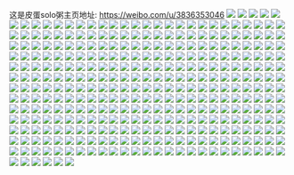 这是皮蛋solo粥主页地址: https://weibo.com/u/3836353046 
![](https://wx4.sinaimg.cn/mw2000/e4aa1a16ly1h8psfkk5e0j22c0340npd.jpg) 
![](https://wx4.sinaimg.cn/mw2000/e4aa1a16ly1h8psfp4yexj22c0340u0x.jpg) 
![](https://wx4.sinaimg.cn/mw2000/e4aa1a16ly1h8psfsby8dj22c0340hdt.jpg) 
![](https://wx4.sinaimg.cn/mw2000/e4aa1a16ly1h8psfuoqodj22c0340qv6.jpg) 
![](https://wx4.sinaimg.cn/mw2000/e4aa1a16ly1h8psfyczegj22c03401kz.jpg) 
![](https://wx4.sinaimg.cn/mw2000/e4aa1a16ly1h8psg160r9j21oq2j3u0x.jpg) 
![](https://wx4.sinaimg.cn/mw2000/e4aa1a16ly1h8psfhgc27j22c0340u0y.jpg) 
![](https://wx4.sinaimg.cn/mw2000/e4aa1a16ly1h8psg2wj3uj22c0340hdu.jpg) 
![](https://wx4.sinaimg.cn/mw2000/e4aa1a16ly1h8psg48c29j23402c0b2a.jpg) 
![](https://wx4.sinaimg.cn/mw2000/e4aa1a16ly1h84v0gu3xtj22c03401ky.jpg) 
![](https://wx4.sinaimg.cn/mw2000/e4aa1a16ly1h84v0i0ox1j21rq1bsqpm.jpg) 
![](https://wx4.sinaimg.cn/mw2000/e4aa1a16ly1h84v0lajaij23402c0kjm.jpg) 
![](https://wx4.sinaimg.cn/mw2000/e4aa1a16ly1h84v0qerk2j22c03407wj.jpg) 
![](https://wx4.sinaimg.cn/mw2000/e4aa1a16ly1h84v0ti0k0j21sc2dsb2a.jpg) 
![](https://wx4.sinaimg.cn/mw2000/e4aa1a16ly1h84v0f6puqj22c03407wi.jpg) 
![](https://wx4.sinaimg.cn/mw2000/e4aa1a16ly1h84v0xc62cj21sc2dsqv6.jpg) 
![](https://wx4.sinaimg.cn/mw2000/e4aa1a16ly1h84v0z7odwj22c03401ky.jpg) 
![](https://wx4.sinaimg.cn/mw2000/e4aa1a16ly1h84v1324nwj21sc2dsnpe.jpg) 
![](https://wx4.sinaimg.cn/mw2000/e4aa1a16ly1h84v1527cdj22c03401ky.jpg) 
![](https://wx4.sinaimg.cn/mw2000/e4aa1a16ly1h84v18p4cij22c03407wi.jpg) 
![](https://wx4.sinaimg.cn/mw2000/e4aa1a16ly1h84v1cmskoj22c03404qr.jpg) 
![](https://wx4.sinaimg.cn/mw2000/e4aa1a16ly1h84v1h8bb0j23402c0e82.jpg) 
![](https://wx4.sinaimg.cn/mw2000/e4aa1a16ly1h7k7gy3ysqj23402c0qv5.jpg) 
![](https://wx4.sinaimg.cn/mw2000/e4aa1a16ly1h7k7gvieycj23402c0hdu.jpg) 
![](https://wx4.sinaimg.cn/mw2000/e4aa1a16ly1h7k7gwtkmvj23402c0npd.jpg) 
![](https://wx4.sinaimg.cn/mw2000/e4aa1a16ly1h7k7h1hmtdj23402c0e84.jpg) 
![](https://wx4.sinaimg.cn/mw2000/e4aa1a16ly1h7k7hsp5soj22c0340npd.jpg) 
![](https://wx4.sinaimg.cn/mw2000/e4aa1a16ly1h7k7h4bfbtj22c0340x6p.jpg) 
![](https://wx4.sinaimg.cn/mw2000/e4aa1a16ly1h7k7haryv3j22c03401l0.jpg) 
![](https://wx4.sinaimg.cn/mw2000/e4aa1a16ly1h7k7h6c8x9j22741tr1kk.jpg) 
![](https://wx4.sinaimg.cn/mw2000/e4aa1a16ly1h6vvrxkot9j20u0140gse.jpg) 
![](https://wx4.sinaimg.cn/mw2000/e4aa1a16ly1h6vvrz0wswj20u0140wpf.jpg) 
![](https://wx4.sinaimg.cn/mw2000/e4aa1a16ly1h6vvrycq6wj20u0140aly.jpg) 
![](https://wx4.sinaimg.cn/mw2000/e4aa1a16ly1h6vvs098xnj20u0140k1z.jpg) 
![](https://wx4.sinaimg.cn/mw2000/e4aa1a16ly1h6vvrznjonj20u0140wo8.jpg) 
![](https://wx4.sinaimg.cn/mw2000/e4aa1a16ly1h6vvs2lkocj20u0140ah7.jpg) 
![](https://wx4.sinaimg.cn/mw2000/e4aa1a16ly1h6vvs1pm4uj20u0140k19.jpg) 
![](https://wx4.sinaimg.cn/mw2000/e4aa1a16ly1h6vvs357s8j20u0140wk0.jpg) 
![](https://wx4.sinaimg.cn/mw2000/e4aa1a16ly1h6vvs3vgpwj20u0140453.jpg) 
![](https://wx4.sinaimg.cn/mw2000/e4aa1a16ly1h6qmwk8uisj22c03401ky.jpg) 
![](https://wx4.sinaimg.cn/mw2000/e4aa1a16ly1h6qmwnku05j22c0340x6p.jpg) 
![](https://wx4.sinaimg.cn/mw2000/e4aa1a16ly1h6qmwpu56wj22c0340hdt.jpg) 
![](https://wx4.sinaimg.cn/mw2000/e4aa1a16ly1h6qmwharnnj22c02c0x6p.jpg) 
![](https://wx4.sinaimg.cn/mw2000/e4aa1a16ly1h6qmwtpwi5j22c0340npd.jpg) 
![](https://wx4.sinaimg.cn/mw2000/e4aa1a16ly1h6qmwwj4vfj22c0340u0x.jpg) 
![](https://wx4.sinaimg.cn/mw2000/e4aa1a16ly1h6qmx3qoidj22c0340hdt.jpg) 
![](https://wx4.sinaimg.cn/mw2000/e4aa1a16ly1h6qmx0vl1hj23402c0u0x.jpg) 
![](https://wx4.sinaimg.cn/mw2000/e4aa1a16ly1h6qmx72d8gj23402c0npd.jpg) 
![](https://wx4.sinaimg.cn/mw2000/e4aa1a16ly1h5906tjesbj22c03404qq.jpg) 
![](https://wx4.sinaimg.cn/mw2000/e4aa1a16ly1h5906rbtcij22c0340kjl.jpg) 
![](https://wx4.sinaimg.cn/mw2000/e4aa1a16ly1h5906uyyj1j22c03407wi.jpg) 
![](https://wx4.sinaimg.cn/mw2000/e4aa1a16ly1h5906zybqlj22c0340u0x.jpg) 
![](https://wx4.sinaimg.cn/mw2000/e4aa1a16ly1h5906ys4apj22c0340qv5.jpg) 
![](https://wx4.sinaimg.cn/mw2000/e4aa1a16ly1h5906ws5f6j22c0340u0x.jpg) 
![](https://wx4.sinaimg.cn/mw2000/e4aa1a16ly1h5906q40n2j22c03401ky.jpg) 
![](https://wx4.sinaimg.cn/mw2000/e4aa1a16ly1h5906s3i52j22c0340qv5.jpg) 
![](https://wx4.sinaimg.cn/mw2000/e4aa1a16ly1h59087i2dhj22c03401ky.jpg) 
![](https://wx4.sinaimg.cn/mw2000/e4aa1a16ly1h48onjrtezj20u0140qb4.jpg) 
![](https://wx4.sinaimg.cn/mw2000/e4aa1a16ly1h48onjegcbj20u01400x3.jpg) 
![](https://wx4.sinaimg.cn/mw2000/e4aa1a16ly1h48onixli7j20u0140wn0.jpg) 
![](https://wx4.sinaimg.cn/mw2000/e4aa1a16ly1h48onk4ir1j20u0140q8f.jpg) 
![](https://wx4.sinaimg.cn/mw2000/e4aa1a16ly1h48onkk6p2j20u0140qc3.jpg) 
![](https://wx4.sinaimg.cn/mw2000/e4aa1a16ly1h48onl19knj20u0140n2c.jpg) 
![](https://wx4.sinaimg.cn/mw2000/e4aa1a16ly1h3u6l4qpecj21o0280npd.jpg) 
![](https://wx4.sinaimg.cn/mw2000/e4aa1a16ly1h3u6l5l7tfj22c02c0kjl.jpg) 
![](https://wx4.sinaimg.cn/mw2000/e4aa1a16ly1h3u6l34ae8j21o0280e81.jpg) 
![](https://wx4.sinaimg.cn/mw2000/e4aa1a16ly1h3u6l93nx9j22c0340e82.jpg) 
![](https://wx4.sinaimg.cn/mw2000/e4aa1a16ly1h3u6l7j27mj22c0340hdv.jpg) 
![](https://wx4.sinaimg.cn/mw2000/e4aa1a16ly1h3u6ladjf8j22c0340hdu.jpg) 
![](https://wx4.sinaimg.cn/mw2000/e4aa1a16ly1h3u6ldbcchj22c02c0qv5.jpg) 
![](https://wx4.sinaimg.cn/mw2000/e4aa1a16ly1h3u6lc3ukfj22c0340e84.jpg) 
![](https://wx4.sinaimg.cn/mw2000/e4aa1a16ly1h3u6lw7xo8j23402c01ky.jpg) 
![](https://wx4.sinaimg.cn/mw2000/e4aa1a16ly1h1wqgga2xxj21kw2dchdu.jpg) 
![](https://wx4.sinaimg.cn/mw2000/e4aa1a16ly1h1wqi27rtej21kw2dcu0y.jpg) 
![](https://wx4.sinaimg.cn/mw2000/e4aa1a16ly1h1wqjlv5drj21kw2dcu0y.jpg) 
![](https://wx4.sinaimg.cn/mw2000/e4aa1a16ly1h1wqkrt9vgj22c03401l2.jpg) 
![](https://wx4.sinaimg.cn/mw2000/e4aa1a16ly1h1wqmwus5mj21kw2dcnpe.jpg) 
![](https://wx4.sinaimg.cn/mw2000/e4aa1a16ly1h1wqlit84jj22c0340nph.jpg) 
![](https://wx4.sinaimg.cn/mw2000/e4aa1a16ly1h1wqo6dohjj21f024inpe.jpg) 
![](https://wx4.sinaimg.cn/mw2000/e4aa1a16ly1h1wqh3c9bpj21kw2dcx6q.jpg) 
![](https://wx4.sinaimg.cn/mw2000/e4aa1a16ly1h1wqpa8ys9j21kf2cnqv6.jpg) 
![](https://wx4.sinaimg.cn/mw2000/e4aa1a16ly1h1bwl4943rj22ds1sghdt.jpg) 
![](https://wx4.sinaimg.cn/mw2000/e4aa1a16ly1h1bwl6l7njj22c0340x6p.jpg) 
![](https://wx4.sinaimg.cn/mw2000/e4aa1a16ly1h1bwl7uxq9j22dr1ni4qp.jpg) 
![](https://wx4.sinaimg.cn/mw2000/e4aa1a16ly1h1bwlaa9s1j22c02c0qv5.jpg) 
![](https://wx4.sinaimg.cn/mw2000/e4aa1a16ly1h1bwli54zaj22c0340npd.jpg) 
![](https://wx4.sinaimg.cn/mw2000/e4aa1a16ly1h1bwldbzfsj22c02c04qq.jpg) 
![](https://wx4.sinaimg.cn/mw2000/e4aa1a16ly1h1bwlkzw5pj22c03401ky.jpg) 
![](https://wx4.sinaimg.cn/mw2000/e4aa1a16ly1h1bwlfv0vsj22c0340npd.jpg) 
![](https://wx4.sinaimg.cn/mw2000/e4aa1a16ly1h1bwlyhv4zj22c0340qv5.jpg) 
![](https://wx4.sinaimg.cn/mw2000/e4aa1a16ly1h0z6lmwpa1j22c0340qv5.jpg) 
![](https://wx4.sinaimg.cn/mw2000/e4aa1a16ly1h0z6lw5ktwj22c03404qr.jpg) 
![](https://wx4.sinaimg.cn/mw2000/e4aa1a16ly1h0z6m0jahij22c03404qq.jpg) 
![](https://wx4.sinaimg.cn/mw2000/e4aa1a16ly1h0z6m4zytxj22c03407wi.jpg) 
![](https://wx4.sinaimg.cn/mw2000/e4aa1a16ly1h0z6mb62wgj22c03401ky.jpg) 
![](https://wx4.sinaimg.cn/mw2000/e4aa1a16ly1gx38w18kz4j22bz2t97wl.jpg) 
![](https://wx4.sinaimg.cn/mw2000/e4aa1a16ly1gx38wsgu0kj22c02c0x6p.jpg) 
![](https://wx4.sinaimg.cn/mw2000/e4aa1a16ly1gx38x4vvswj22c0340u11.jpg) 
![](https://wx4.sinaimg.cn/mw2000/e4aa1a16ly1gx38xas0ijj22c03404qs.jpg) 
![](https://wx4.sinaimg.cn/mw2000/e4aa1a16ly1gx38xftwimj22c0340qv8.jpg) 
![](https://wx4.sinaimg.cn/mw2000/e4aa1a16ly1gx38u4vodrj229y30g7wk.jpg) 
![](https://wx4.sinaimg.cn/mw2000/004bCWG2ly1gvqi0v8v4yj62c02c04qs02.jpg) 
![](https://wx4.sinaimg.cn/mw2000/004bCWG2ly1gvqi1njjgmj62c02c0qv702.jpg) 
![](https://wx4.sinaimg.cn/mw2000/004bCWG2ly1gvqhzsxfmyj62c02c0qv802.jpg) 
![](https://wx4.sinaimg.cn/mw2000/004bCWG2ly1gvqi1wrinej62c0340hdw02.jpg) 
![](https://wx4.sinaimg.cn/mw2000/004bCWG2ly1gvqhz6lr49j62c02c04qs02.jpg) 
![](https://wx4.sinaimg.cn/mw2000/004bCWG2ly1gvqi1qkvixj62c02c0x6p02.jpg) 
![](https://wx4.sinaimg.cn/mw2000/004bCWG2ly1guo0o8o2t9j62c02c0kjl02.jpg) 
![](https://wx4.sinaimg.cn/mw2000/004bCWG2ly1guo0o4dyr0j62c02c01ky02.jpg) 
![](https://wx4.sinaimg.cn/mw2000/004bCWG2ly1guo0ofrlz5j62c02c01ky02.jpg) 
![](https://wx4.sinaimg.cn/mw2000/004bCWG2ly1guo0omhow5j62c0340npe02.jpg) 
![](https://wx4.sinaimg.cn/mw2000/e4aa1a16ly1gtlag65e7cj22c03401kz.jpg) 
![](https://wx4.sinaimg.cn/mw2000/004bCWG2ly1gtlagmbv9rj62c02tab2d02.jpg) 
![](https://wx4.sinaimg.cn/mw2000/004bCWG2ly1gtlagyxzkuj62c0340e8402.jpg) 
![](https://wx4.sinaimg.cn/mw2000/004bCWG2ly1gtlahbhnowj62c0340u1002.jpg) 
![](https://wx4.sinaimg.cn/mw2000/004bCWG2ly1gtlahpz5p2j62c03401l002.jpg) 
![](https://wx4.sinaimg.cn/mw2000/004bCWG2ly1gtlag0yrf3j62c03407wl02.jpg) 
![](https://wx4.sinaimg.cn/mw2000/e4aa1a16ly1gtby4m4oo8j22c03401l3.jpg) 
![](https://wx4.sinaimg.cn/mw2000/e4aa1a16ly1gtby5jf1xij22c02c07wj.jpg) 
![](https://wx4.sinaimg.cn/mw2000/e4aa1a16ly1gt771zd4taj22c02c0hdt.jpg) 
![](https://wx4.sinaimg.cn/mw2000/e4aa1a16ly1gt7721t9ntj21o02804qp.jpg) 
![](https://wx4.sinaimg.cn/mw2000/e4aa1a16ly1gt7723v6oaj22c02c0kjl.jpg) 
![](https://wx4.sinaimg.cn/mw2000/e4aa1a16ly1gt772p4fnbj22c0340e83.jpg) 
![](https://wx4.sinaimg.cn/mw2000/e4aa1a16ly1gt773ljy9rj22c0340hdw.jpg) 
![](https://wx4.sinaimg.cn/mw2000/e4aa1a16ly1gt771va00qj22c02c0kjl.jpg) 
![](https://wx4.sinaimg.cn/mw2000/e4aa1a16ly1gshec8u3dpj22c0340b2l.jpg) 
![](https://wx4.sinaimg.cn/mw2000/e4aa1a16ly1gq6r297rntj21sg1sgdrp.jpg) 
![](https://wx4.sinaimg.cn/mw2000/e4aa1a16ly1gq6r2cjelgj22c02c0e18.jpg) 
![](https://wx4.sinaimg.cn/mw2000/e4aa1a16ly1gq6r2su3tzj22c02c0ajf.jpg) 
![](https://wx4.sinaimg.cn/mw2000/e4aa1a16ly1gq6r2apwjbj22c02c0tt1.jpg) 
![](https://wx4.sinaimg.cn/mw2000/e4aa1a16ly1gq6r27kwmqj22c02c0twb.jpg) 
![](https://wx4.sinaimg.cn/mw2000/e4aa1a16ly1gq6r2ek80dj22c02c0nos.jpg) 
![](https://wx4.sinaimg.cn/mw2000/e4aa1a16ly1gq6r2hkhgzj22c0340qv5.jpg) 
![](https://wx4.sinaimg.cn/mw2000/e4aa1a16ly1gq6r2la8sqj22c0340hdt.jpg) 
![](https://wx4.sinaimg.cn/mw2000/e4aa1a16ly1gq6r2qxr6mj22c0340e82.jpg) 
![](https://wx4.sinaimg.cn/mw2000/e4aa1a16ly1gne7i79rcsj22c01kk7s6.jpg) 
![](https://wx4.sinaimg.cn/mw2000/e4aa1a16ly1gne7hy0x82j22c03407wj.jpg) 
![](https://wx4.sinaimg.cn/mw2000/e4aa1a16ly1gne7i9n5lhj22c0340x6p.jpg) 
![](https://wx4.sinaimg.cn/mw2000/e4aa1a16ly1gne7ih50uej22c02c04mx.jpg) 
![](https://wx4.sinaimg.cn/mw2000/e4aa1a16ly1gne7id6kvcj22ds1sge2b.jpg) 
![](https://wx4.sinaimg.cn/mw2000/e4aa1a16ly1gne7jxk6fkj22c02c0keq.jpg) 
![](https://wx4.sinaimg.cn/mw2000/e4aa1a16ly1gne7k12aosj23322bb7wk.jpg) 
![](https://wx4.sinaimg.cn/mw2000/e4aa1a16ly1gne7ibi85pj22c02c0kia.jpg) 
![](https://wx4.sinaimg.cn/mw2000/e4aa1a16ly1gne7i1s620j23402c0kjl.jpg) 
![](https://wx4.sinaimg.cn/mw2000/e4aa1a16ly1gkpz91lcd7j22c03401kx.jpg) 
![](https://wx4.sinaimg.cn/mw2000/e4aa1a16ly1gkpz92yxooj22c0340x6p.jpg) 
![](https://wx4.sinaimg.cn/mw2000/e4aa1a16ly1gkpz90jto8j22c02c0wq7.jpg) 
![](https://wx4.sinaimg.cn/mw2000/e4aa1a16ly1gkpz8y8u0dj22c0340npd.jpg) 
![](https://wx4.sinaimg.cn/mw2000/e4aa1a16ly1gkpz8zqgzej22bb333kjl.jpg) 
![](https://wx4.sinaimg.cn/mw2000/e4aa1a16ly1gkpz9680kwj22c0340qv5.jpg) 
![](https://wx4.sinaimg.cn/mw2000/e4aa1a16ly1gkpz98qrhkj22c0340npd.jpg) 
![](https://wx4.sinaimg.cn/mw2000/e4aa1a16ly1gkpz9byx0ej22c0340hdt.jpg) 
![](https://wx4.sinaimg.cn/mw2000/e4aa1a16ly1gkpz9ajw7ij22c0340kjm.jpg) 
![](https://wx4.sinaimg.cn/mw2000/e4aa1a16ly1ghcfgt0tquj22c02c0npe.jpg) 
![](https://wx4.sinaimg.cn/mw2000/e4aa1a16ly1ggjj65vyiwj22c02c01kx.jpg) 
![](https://wx4.sinaimg.cn/mw2000/e4aa1a16ly1ggjj67osudj22c0340kgz.jpg) 
![](https://wx4.sinaimg.cn/mw2000/e4aa1a16ly1ggjj6ac2wmj23402c0u0x.jpg) 
![](https://wx4.sinaimg.cn/mw2000/e4aa1a16ly1ggjj6bdvuoj22c02c0wzx.jpg) 
![](https://wx4.sinaimg.cn/mw2000/e4aa1a16ly1ggjj64knn8j23402c0b2a.jpg) 
![](https://wx4.sinaimg.cn/mw2000/e4aa1a16ly1ggjj6cs3zpj22c0340x6p.jpg) 
![](https://wx4.sinaimg.cn/mw2000/e4aa1a16ly1gf52ixwr06j22c0340e82.jpg) 
![](https://wx4.sinaimg.cn/mw2000/e4aa1a16ly1gf52izmcbuj23402c0npd.jpg) 
![](https://wx4.sinaimg.cn/mw2000/e4aa1a16ly1gf52j1b2vqj22c02c07wh.jpg) 
![](https://wx4.sinaimg.cn/mw2000/e4aa1a16ly1gf52iuz2z6j23402c0u0x.jpg) 
![](https://wx4.sinaimg.cn/mw2000/e4aa1a16ly1gf52j402fgj22c03401ky.jpg) 
![](https://wx4.sinaimg.cn/mw2000/e4aa1a16ly1gf52j5zoqhj22c02c0e81.jpg) 
![](https://wx4.sinaimg.cn/mw2000/e4aa1a16ly1get81opvstj23402c0hdu.jpg) 
![](https://wx4.sinaimg.cn/mw2000/e4aa1a16ly1get81seep3j23402c0npe.jpg) 
![](https://wx4.sinaimg.cn/mw2000/e4aa1a16ly1get81kixogj22c02c0e81.jpg) 
![](https://wx4.sinaimg.cn/mw2000/e4aa1a16ly1get81yfrv1j23402c0qv5.jpg) 
![](https://wx4.sinaimg.cn/mw2000/e4aa1a16ly1get820nlacj22c0340e81.jpg) 
![](https://wx4.sinaimg.cn/mw2000/e4aa1a16ly1get81vg582j23402c0qv5.jpg) 
![](https://wx4.sinaimg.cn/mw2000/e4aa1a16ly1ged9g2wkvdj22c03407wj.jpg) 
![](https://wx4.sinaimg.cn/mw2000/e4aa1a16ly1ged9g1ewuqj22c03407wk.jpg) 
![](https://wx4.sinaimg.cn/mw2000/e4aa1a16ly1ged9mq00zzj22c03407wm.jpg) 
![](https://wx4.sinaimg.cn/mw2000/e4aa1a16ly1ged9fveh1lj22c03404qt.jpg) 
![](https://wx4.sinaimg.cn/mw2000/e4aa1a16ly1ged9fyg1e0j22c0340hdv.jpg) 
![](https://wx4.sinaimg.cn/mw2000/e4aa1a16ly1ged9fx5qzcj22c0340qv7.jpg) 
![](https://wx4.sinaimg.cn/mw2000/e4aa1a16ly1ged9ftrk7rj22c03401l0.jpg) 
![](https://wx4.sinaimg.cn/mw2000/e4aa1a16ly1ged9fnk1cpj22c0340e85.jpg) 
![](https://wx4.sinaimg.cn/mw2000/e4aa1a16ly1ged9fpiep8j22c0340nph.jpg) 
![](https://wx4.sinaimg.cn/mw2000/e4aa1a16ly1ged9g4fdbrj22c03404qs.jpg) 
![](https://wx4.sinaimg.cn/mw2000/e4aa1a16ly1ged9frybvnj22c03407wk.jpg) 
![](https://wx4.sinaimg.cn/mw2000/e4aa1a16ly1gdr3m0vekmj22c03404qq.jpg) 
![](https://wx4.sinaimg.cn/mw2000/e4aa1a16ly1gdr3m329mxj22c03404qq.jpg) 
![](https://wx4.sinaimg.cn/mw2000/e4aa1a16ly1gdr3m20fvmj22c03407wi.jpg) 
![](https://wx4.sinaimg.cn/mw2000/e4aa1a16ly1gdr3s8k3frj21o0280e82.jpg) 
![](https://wx4.sinaimg.cn/mw2000/e4aa1a16ly1gdr3p3343vj21o02801ky.jpg) 
![](https://wx4.sinaimg.cn/mw2000/e4aa1a16ly1gdr3lzgsihj21o0280kjm.jpg) 
![](https://wx4.sinaimg.cn/mw2000/e4aa1a16ly1gdk7i2io8xj22c0340qv5.jpg) 
![](https://wx4.sinaimg.cn/mw2000/e4aa1a16ly1gdk7i5f7cdj22c0340x6p.jpg) 
![](https://wx4.sinaimg.cn/mw2000/e4aa1a16ly1gdk7i3b45wj22c0340qv5.jpg) 
![](https://wx4.sinaimg.cn/mw2000/e4aa1a16ly1gdk7i4ing7j22c0340npe.jpg) 
![](https://wx4.sinaimg.cn/mw2000/e4aa1a16ly1gb39cewncdj22c02c0b2a.jpg) 
![](https://wx4.sinaimg.cn/mw2000/e4aa1a16ly1gb39cla6gzj23402c04qq.jpg) 
![](https://wx4.sinaimg.cn/mw2000/e4aa1a16ly1gb39cm4i05j23402c07wi.jpg) 
![](https://wx4.sinaimg.cn/mw2000/e4aa1a16ly1gb39cieuarj22c02c0b0i.jpg) 
![](https://wx4.sinaimg.cn/mw2000/e4aa1a16ly1gb39cgsxm1j22c02c01kx.jpg) 
![](https://wx4.sinaimg.cn/mw2000/e4aa1a16ly1gb39cjwlmhj22c02c0b29.jpg) 
![](https://wx4.sinaimg.cn/mw2000/e4aa1a16ly1gb39cn3lzdj22c02c0wx3.jpg) 
![](https://wx4.sinaimg.cn/mw2000/e4aa1a16ly1gb39cof4s6j23402c0kjn.jpg) 
![](https://wx4.sinaimg.cn/mw2000/e4aa1a16ly1gb39cpjkg8j22c02c04qp.jpg) 
![](https://wx4.sinaimg.cn/mw2000/e4aa1a16ly1gazxyfsb86j23402c07wi.jpg) 
![](https://wx4.sinaimg.cn/mw2000/e4aa1a16ly1gazxy6p2m2j23402c01ky.jpg) 
![](https://wx4.sinaimg.cn/mw2000/e4aa1a16ly1gazxy7mo9vj22c02c0npd.jpg) 
![](https://wx4.sinaimg.cn/mw2000/e4aa1a16ly1gazxy9fy8hj22c11znnpd.jpg) 
![](https://wx4.sinaimg.cn/mw2000/e4aa1a16ly1gazxyay8yej22c02c04qp.jpg) 
![](https://wx4.sinaimg.cn/mw2000/e4aa1a16ly1gazxyck44uj22c02c0hdt.jpg) 
![](https://wx4.sinaimg.cn/mw2000/e4aa1a16ly1gazxyea0r2j23402c0npe.jpg) 
![](https://wx4.sinaimg.cn/mw2000/e4aa1a16ly1gazxygzukkj23402c0npe.jpg) 
![](https://wx4.sinaimg.cn/mw2000/e4aa1a16ly1gazxy4zp30j22c02c01h1.jpg) 
![](https://wx4.sinaimg.cn/mw2000/e4aa1a16ly1gag0m9akagj22c02c0qv5.jpg) 
![](https://wx4.sinaimg.cn/mw2000/e4aa1a16ly1gag0mbcq8bj22c02c0kjl.jpg) 
![](https://wx4.sinaimg.cn/mw2000/e4aa1a16ly1gag0m839hij22c02c0u0x.jpg) 
![](https://wx4.sinaimg.cn/mw2000/e4aa1a16ly1gag0k2o7haj23402c01ky.jpg) 
![](https://wx4.sinaimg.cn/mw2000/e4aa1a16ly1gag0jyag9dj23402c07wi.jpg) 
![](https://wx4.sinaimg.cn/mw2000/e4aa1a16ly1gag0kc4rkqj22c02c0npd.jpg) 
![](https://wx4.sinaimg.cn/mw2000/e4aa1a16ly1gag0lca8htj22c02c01ky.jpg) 
![](https://wx4.sinaimg.cn/mw2000/e4aa1a16ly1gag0kmo6wij23402c0x6p.jpg) 
![](https://wx4.sinaimg.cn/mw2000/e4aa1a16ly1gag0la3urhj23402c01ky.jpg) 
![](https://wx4.sinaimg.cn/mw2000/e4aa1a16ly1gag0l5k5pjj22c02c0u0x.jpg) 
![](https://wx4.sinaimg.cn/mw2000/e4aa1a16ly1gag0l7tlpxj22c02c01ky.jpg) 
![](https://wx4.sinaimg.cn/mw2000/e4aa1a16ly1g68maig30vj23402c0hdt.jpg) 
![](https://wx4.sinaimg.cn/mw2000/e4aa1a16ly1g68marlcgej23402c01ky.jpg) 
![](https://wx4.sinaimg.cn/mw2000/e4aa1a16ly1g68mavjjchj23402c0kjl.jpg) 
![](https://wx4.sinaimg.cn/mw2000/e4aa1a16ly1g68mazkytyj23402c0u0x.jpg) 
![](https://wx4.sinaimg.cn/mw2000/e4aa1a16ly1g68magv8exj22c02c01ky.jpg) 
![](https://wx4.sinaimg.cn/mw2000/e4aa1a16ly1g68ma88pdxj23402c0b29.jpg) 
![](https://wx4.sinaimg.cn/mw2000/e4aa1a16ly1g68mb4befij22c02c0npd.jpg) 
![](https://wx4.sinaimg.cn/mw2000/e4aa1a16ly1g68mae9z6yj227u1o0u0x.jpg) 
![](https://wx4.sinaimg.cn/mw2000/e4aa1a16ly1g68mb21wf6j23402c0e81.jpg) 
![](https://wx4.sinaimg.cn/mw2000/e4aa1a16ly1g4ftdgv6yij20u00u0wm4.jpg) 
![](https://wx4.sinaimg.cn/mw2000/e4aa1a16ly1g4ftdf3h19j20u00u0tfa.jpg) 
![](https://wx4.sinaimg.cn/mw2000/e4aa1a16ly1g4ftdhs0zwj21400u0jub.jpg) 
![](https://wx4.sinaimg.cn/mw2000/e4aa1a16ly1g4ftdcllavj20u00u0dk0.jpg) 
![](https://wx4.sinaimg.cn/mw2000/e4aa1a16ly1g4ftfvcnv6j20u00u0n52.jpg) 
![](https://wx4.sinaimg.cn/mw2000/e4aa1a16ly1g4ftdl0uurj20u00u00yo.jpg) 
![](https://wx4.sinaimg.cn/mw2000/e4aa1a16ly1g4ftdoyd0xj20u00u0n15.jpg) 
![](https://wx4.sinaimg.cn/mw2000/e4aa1a16ly1g4ftdjuha7j20u00u0woa.jpg) 
![](https://wx4.sinaimg.cn/mw2000/e4aa1a16ly1g4ftdobuehj20u00u0wot.jpg) 
![](https://wx4.sinaimg.cn/mw2000/e4aa1a16ly1g4922rmx4kj23402c01ky.jpg) 
![](https://wx4.sinaimg.cn/mw2000/e4aa1a16ly1g4922skz7xj23402c01ky.jpg) 
![](https://wx4.sinaimg.cn/mw2000/e4aa1a16ly1g4922qphypj22c02c0qv6.jpg) 
![](https://wx4.sinaimg.cn/mw2000/e4aa1a16ly1g4922tqxusj23402c04qr.jpg) 
![](https://wx4.sinaimg.cn/mw2000/e4aa1a16ly1g4922utc1kj22c02c04qq.jpg) 
![](https://wx4.sinaimg.cn/mw2000/e4aa1a16ly1g4922wx9q8j23402c0qv6.jpg) 
![](https://wx4.sinaimg.cn/mw2000/e4aa1a16ly1g4922yt6vej22c02c07wi.jpg) 
![](https://wx4.sinaimg.cn/mw2000/e4aa1a16ly1g49230ezurj22c02c04qq.jpg) 
![](https://wx4.sinaimg.cn/mw2000/e4aa1a16ly1g49234cr8xj22c02c0x6q.jpg) 
![](https://wx4.sinaimg.cn/mw2000/e4aa1a16gy1g480dq0xqhj22c02c01kx.jpg) 
![](https://wx4.sinaimg.cn/mw2000/e4aa1a16gy1g480dsm6a7j22c02c04qp.jpg) 
![](https://wx4.sinaimg.cn/mw2000/e4aa1a16gy1g480dvaiawj22c02c07wh.jpg) 
![](https://wx4.sinaimg.cn/mw2000/e4aa1a16gy1g480dktq5nj22c02c0x6p.jpg) 
![](https://wx4.sinaimg.cn/mw2000/e4aa1a16gy1g480dhupeyj22c02c01ky.jpg) 
![](https://wx4.sinaimg.cn/mw2000/e4aa1a16gy1g480dnuqtej22c02c0x6p.jpg) 
![](https://wx4.sinaimg.cn/mw2000/e4aa1a16gy1g480e2qurxj22c02c0x6p.jpg) 
![](https://wx4.sinaimg.cn/mw2000/e4aa1a16gy1g480dz537sj23402c0e81.jpg) 
![](https://wx4.sinaimg.cn/mw2000/e4aa1a16gy1g480e5izkxj22c02c0qv5.jpg) 
![](https://wx4.sinaimg.cn/mw2000/e4aa1a16ly1g47bgugqnqj22c02c0qv5.jpg) 
![](https://wx4.sinaimg.cn/mw2000/e4aa1a16ly1g47bgaseu9j23402c0qv5.jpg) 
![](https://wx4.sinaimg.cn/mw2000/e4aa1a16ly1g47bh45ra6j23402c0u0x.jpg) 
![](https://wx4.sinaimg.cn/mw2000/e4aa1a16ly1g47bhafuywj22c02c07wh.jpg) 
![](https://wx4.sinaimg.cn/mw2000/e4aa1a16ly1g47bgkdl42j22c02auu0x.jpg) 
![](https://wx4.sinaimg.cn/mw2000/e4aa1a16ly1g47bhk4wybj22c02c0qv5.jpg) 
![](https://wx4.sinaimg.cn/mw2000/e4aa1a16ly1g46h3vlpq4j23402c0qv5.jpg) 
![](https://wx4.sinaimg.cn/mw2000/e4aa1a16ly1g46h4440iuj22c02c0hdt.jpg) 
![](https://wx4.sinaimg.cn/mw2000/e4aa1a16ly1g46h4bapsuj22c02c0b29.jpg) 
![](https://wx4.sinaimg.cn/mw2000/e4aa1a16ly1g46gzuiridj22by25e4qq.jpg) 
![](https://wx4.sinaimg.cn/mw2000/e4aa1a16gy1g45n6znx8nj23402c0u0y.jpg) 
![](https://wx4.sinaimg.cn/mw2000/e4aa1a16gy1g45n6v15ilj23402c0e81.jpg) 
![](https://wx4.sinaimg.cn/mw2000/e4aa1a16gy1g45n7313i1j23402c0qv5.jpg) 
![](https://wx4.sinaimg.cn/mw2000/e4aa1a16gy1g45n769fgrj23402c0b29.jpg) 
![](https://wx4.sinaimg.cn/mw2000/e4aa1a16gy1g45n7vj5q9j22c02c04qq.jpg) 
![](https://wx4.sinaimg.cn/mw2000/e4aa1a16gy1g45n7872tdj23402c04qp.jpg) 
![](https://wx4.sinaimg.cn/mw2000/e4aa1a16ly1g426k03egtj22c02c0b2a.jpg) 
![](https://wx4.sinaimg.cn/mw2000/e4aa1a16ly1g426k2gaibj22c02c04qq.jpg) 
![](https://wx4.sinaimg.cn/mw2000/e4aa1a16ly1g426k4564gj22c02c04qq.jpg) 
![](https://wx4.sinaimg.cn/mw2000/e4aa1a16ly1g426jyjdtuj22c02c0e82.jpg) 
![](https://wx4.sinaimg.cn/mw2000/e4aa1a16ly1g3z99cdwd8j23342bcu0y.jpg) 
![](https://wx4.sinaimg.cn/mw2000/e4aa1a16ly1g34nkdm1snj22c0340qv8.jpg) 
![](https://wx4.sinaimg.cn/mw2000/e4aa1a16ly1g34nkg8jb7j22c0340npd.jpg) 
![](https://wx4.sinaimg.cn/mw2000/e4aa1a16ly1g34njmtgctj22c0340qv5.jpg) 
![](https://wx4.sinaimg.cn/mw2000/e4aa1a16ly1g34nkildifj22c03404qq.jpg) 
![](https://wx4.sinaimg.cn/mw2000/e4aa1a16ly1g34nklu259j22c03401ky.jpg) 
![](https://wx4.sinaimg.cn/mw2000/e4aa1a16ly1g34nkop1zej22c0340kjm.jpg) 
![](https://wx4.sinaimg.cn/mw2000/e4aa1a16ly1g34ccn6d5wj20v91vox6s.jpg) 
![](https://wx4.sinaimg.cn/mw2000/e4aa1a16ly1g2xizrc73mj22c02c0x6p.jpg) 
![](https://wx4.sinaimg.cn/mw2000/e4aa1a16ly1g2xiznz9jdj22c02c0e81.jpg) 
![](https://wx4.sinaimg.cn/mw2000/e4aa1a16ly1g2t4r141pdj23402c0kjl.jpg) 
![](https://wx4.sinaimg.cn/mw2000/e4aa1a16ly1g2t4r2ck7xj23402c0qv5.jpg) 
![](https://wx4.sinaimg.cn/mw2000/e4aa1a16ly1g2t4qzao2xj23402c0x6p.jpg) 
![](https://wx4.sinaimg.cn/mw2000/e4aa1a16ly1g2t4r5u03hj22c02jq7wj.jpg) 
![](https://wx4.sinaimg.cn/mw2000/e4aa1a16ly1g2t4r8gh0ej22c02c0qv5.jpg) 
![](https://wx4.sinaimg.cn/mw2000/e4aa1a16ly1g2t4r9ii2kj22c02c0qtb.jpg) 
![](https://wx4.sinaimg.cn/mw2000/e4aa1a16ly1g2t4rajkbqj22c02c04qp.jpg) 
![](https://wx4.sinaimg.cn/mw2000/e4aa1a16ly1g2t4rbxls1j22c02c0kik.jpg) 
![](https://wx4.sinaimg.cn/mw2000/e4aa1a16ly1g2t4rdr98uj22c02c0e82.jpg) 
![](https://wx4.sinaimg.cn/mw2000/e4aa1a16ly1fyi4xtmiitj22c03401kz.jpg) 
![](https://wx4.sinaimg.cn/mw2000/e4aa1a16ly1fyi4y1010sj22c03404qr.jpg) 
![](https://wx4.sinaimg.cn/mw2000/e4aa1a16ly1fyi4y5xax1j22c0340b2a.jpg) 
![](https://wx4.sinaimg.cn/mw2000/e4aa1a16ly1fyi4ye2m49j22c03404qr.jpg) 
![](https://wx4.sinaimg.cn/mw2000/e4aa1a16ly1fyi4yjkizuj22c0340x6p.jpg) 
![](https://wx4.sinaimg.cn/mw2000/e4aa1a16ly1fyi4yp5mphj22c03401ky.jpg) 
![](https://wx4.sinaimg.cn/mw2000/e4aa1a16ly1fx4fsbupnhj22c02c0hdu.jpg) 
![](https://wx4.sinaimg.cn/mw2000/e4aa1a16ly1fx4fs97k1nj22c02c0hdu.jpg) 
![](https://wx4.sinaimg.cn/mw2000/e4aa1a16ly1fx4fselfk0j22c02c0npe.jpg) 
![](https://wx4.sinaimg.cn/mw2000/e4aa1a16ly1fx4fsgza0yj22c02c0e83.jpg) 
![](https://wx4.sinaimg.cn/mw2000/e4aa1a16ly1fx4fsipt6wj22c02c0e82.jpg) 
![](https://wx4.sinaimg.cn/mw2000/e4aa1a16ly1fx4fskc4d9j22c02c0u0y.jpg) 
![](https://wx4.sinaimg.cn/mw2000/e4aa1a16ly1ftr4gqkoizj22c02c0hdu.jpg) 
![](https://wx4.sinaimg.cn/mw2000/e4aa1a16ly1ftr4gsidq5j22c02c0e82.jpg) 
![](https://wx4.sinaimg.cn/mw2000/e4aa1a16ly1ftr4gv4g8fj22c03401kz.jpg) 
![](https://wx4.sinaimg.cn/mw2000/e4aa1a16ly1ftr4gyjavtj22c02c0qv6.jpg) 
![](https://wx4.sinaimg.cn/mw2000/e4aa1a16ly1ftr4h0m70fj22c02c0npe.jpg) 
![](https://wx4.sinaimg.cn/mw2000/e4aa1a16ly1ftr4h3qf06j22c02c0npd.jpg) 
![](https://wx4.sinaimg.cn/mw2000/e4aa1a16ly1frulfu4zrkj22c0340qv5.jpg) 
![](https://wx4.sinaimg.cn/mw2000/e4aa1a16ly1frulfrnyrsj22c0340e82.jpg) 
![](https://wx4.sinaimg.cn/mw2000/e4aa1a16ly1frulfxxx58j22c0340kjm.jpg) 
![](https://wx4.sinaimg.cn/mw2000/e4aa1a16ly1frulfzoooij22c03407wh.jpg) 
![](https://wx4.sinaimg.cn/mw2000/e4aa1a16ly1fqtn4922m8j21w01w0e81.jpg) 
![](https://wx4.sinaimg.cn/mw2000/e4aa1a16ly1fqtn4al45ej21w01w01k5.jpg) 
![](https://wx4.sinaimg.cn/mw2000/e4aa1a16ly1fqtn46xszjj21w01w0qv5.jpg) 
![](https://wx4.sinaimg.cn/mw2000/e4aa1a16ly1fqtn4dsjccj21w01dpb29.jpg) 
![](https://wx4.sinaimg.cn/mw2000/e4aa1a16ly1fqtn4f3kcbj21w01w0ttj.jpg) 
![](https://wx4.sinaimg.cn/mw2000/e4aa1a16ly1fqtn4gua2gj21w01w07wh.jpg) 
![](https://wx4.sinaimg.cn/mw2000/e4aa1a16ly1fqmrvmc6j4j21w01w0aul.jpg) 
![](https://wx4.sinaimg.cn/mw2000/e4aa1a16ly1fqmrvl3zhoj21w01w0e81.jpg) 
![](https://wx4.sinaimg.cn/mw2000/e4aa1a16ly1fqetozwxomj21sg1sg7wh.jpg) 
![](https://wx4.sinaimg.cn/mw2000/e4aa1a16ly1fqeto2xg5hj21w01w07wh.jpg) 
![](https://wx4.sinaimg.cn/mw2000/e4aa1a16ly1fqetnyizqoj21sg1sgb29.jpg) 
![](https://wx4.sinaimg.cn/mw2000/e4aa1a16ly1fqeto6r0iej228g28g4qq.jpg) 
![](https://wx4.sinaimg.cn/mw2000/e4aa1a16ly1fqetoblzi8j21w01w0e82.jpg) 
![](https://wx4.sinaimg.cn/mw2000/e4aa1a16ly1fqetoikpa1j22c02c0npf.jpg) 
![](https://wx4.sinaimg.cn/mw2000/e4aa1a16ly1fqetoneixxj228g28g7wi.jpg) 
![](https://wx4.sinaimg.cn/mw2000/e4aa1a16ly1fqetor2s2cj21w01w04qq.jpg) 
![](https://wx4.sinaimg.cn/mw2000/e4aa1a16ly1fqetoxoatbj21sg1sghdu.jpg) 
